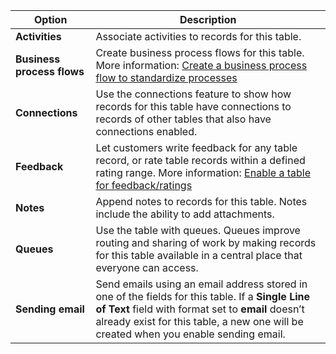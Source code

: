 |Option   |Description  |
|---------|---------|
|**Activities**|Associate activities to records for this table.|
|**Business process flows**|Create business process flows for this table. More information: [Create a business process flow to standardize processes](/flow/create-business-process-flow)|
|**Connections**|Use the connections feature to show how records for this table have connections to records of other tables that also have connections enabled.|
|**Feedback**|Let customers write feedback for any table record, or rate table records within a defined rating range. More information: [Enable a table for feedback/ratings](../maker/data-platform//configure-entity-feedback.md)|
|**Notes**|Append notes to records for this table. Notes include the ability to add attachments.|
|**Queues**|Use the table with queues. Queues improve routing and sharing of work by making records for this table available in a central place that everyone can access.|
|**Sending email**|Send emails using an email address stored in one of the fields for this table. If a **Single Line of Text** field with format set to **email** doesn’t already exist for this table, a new one will be created when you enable sending email.|